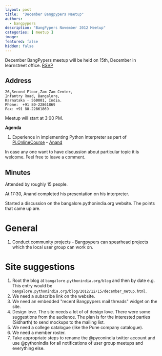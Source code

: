 ```yaml
---
layout: post
title:  "December Bangpypers Meetup"
authors: 
  - bangpypers
description: "BangPypers November 2012 Meetup"
categories: [ meetup ]
image:
featured: false
hidden: false
---
```


December BangPypers meetup will be held on 15th, December in learnstreet office. [RSVP][]

Address
-------

    26,Second Floor,Zam Zam Center,
    Infantry Road, Bangalore,
    Karnataka - 560001, India.
    Phone:  +91 80-22861869
    Fax: +91 80-22861869 

Meetup will start at 3:00 PM.

**Agenda**


1. Experience in implementing Python Interpreter as part of [PLOnlineCourse][] - [Anand][]

In case any one want to have discussion about particular topic it is welcome. Feel free to leave a comment. 

[PLOnlineCourse]: https://www.cs.brown.edu/courses/cs173/2012/OnLine/
[Anand]: https://anandology.com
[RSVP]: https://www.meetup.com/BangPypers/events/95108182/


Minutes
-------

Attended by roughly 15 people. 

At 17:30, Anand completed his presentation on his interpreter. 

Started a discussion on the bangalore.pythonindia.org website. The points that came up are. 

General 
=======
1. Conduct community projects - Bangpypers can spearhead projects which the local user group can work on. 


Site suggestions
================

1. Root the blog at `bangalore.pythonindia.org/blog` and then by date e.g. This entry would be `bangalore.pythonindia.org/blog/2012/12/15/december_metup.html`.
2. We need a subscribe link on the website. 
3. We need an embedded "recent Bangpypers mail threads" widget on the site.
4. Design love. The site needs a lot of of design love. There were some suggestions from the audience. The plan is for the interested parties (Sidharth) to send mockups to the mailing list. 
5. We need a college catalogue (like the Pune company catalogue).
6. We need a member roster. 
7. Take appropriate steps to rename the @pyconindia twitter account and use @pythonindia for all notifications of user group meetups and everything else.


